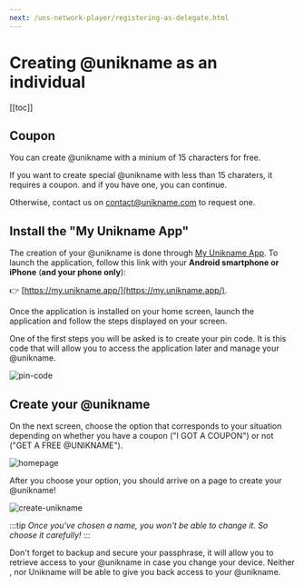 ```yaml
---
next: /uns-network-player/registering-as-delegate.html
---
```


# Creating @unikname as an individual

[[toc]]

## Coupon

You can create @unikname with a minium of 15 characters for free.

If you want to create special @unikname with less than 15 charaters, it requires a coupon. and if you have one, you can continue. 

Otherwise, contact us on [contact@unikname.com](mailto:contact@unikname.com) to request one.

## Install the "My Unikname App"

The creation of your @unikname is done through [My Unikname App](https://my.unikname.app/).
To launch the application, follow this link with your **Android smartphone or iPhone** (**and your phone only**):

👉 [https://my.unikname.app/](https://my.unikname.app/).

Once the application is installed on your home screen, launch the application and follow the steps displayed on your screen.

One of the first steps you will be asked is to create your pin code.
It is this code that will allow you to access the application later and manage your @unikname.

![pin-code](./images/pin-code.png)


## Create your @unikname

On the next screen, choose the option that corresponds to your situation depending on whether you have a coupon ("I GOT A COUPON") or not ("GET A FREE @UNIKNAME").

![homepage](./images/homepage.png)

After you choose your option, you should arrive on a page to create your @unikname!

![create-unikname](./images/create-unikname.png)

:::tip
*Once you've chosen a name, you won't be able to change it. So choose it carefully!*
:::

Don't forget to backup and secure your passphrase, it will allow you to retrieve access to your @unikname in case you change your device.
Neither <uns/>, nor Unikname will be able to give you back access to your @unikname.
